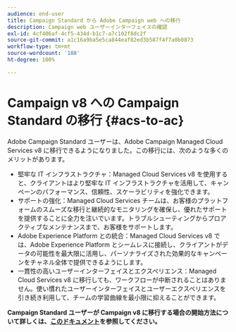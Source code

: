 ```yaml
---
audience: end-user
title: Campaign Standard から Adobe Campaign web への移行
description: Campaign web ユーザーインターフェイスの確認
exl-id: 4cf406af-4cf5-434d-b1c7-a7c102f8dc2f
source-git-commit: a1c16a9ba5e5ca844eaf82ed3b587f4f7a0b0873
workflow-type: tm+mt
source-wordcount: '188'
ht-degree: 100%

---
```


# Campaign v8 への Campaign Standard の移行 {#acs-to-ac}

Adobe Campaign Standard ユーザーは、Adobe Campaign Managed Cloud Services v8 に移行できるようになりました。この移行には、次のような多くのメリットがあります。

* 堅牢な IT インフラストラクチャ：Managed Cloud Services v8 を使用すると、クライアントはより堅牢な IT インフラストラクチャを活用して、キャンペーンのパフォーマンス、信頼性、スケーラビリティを強化できます。
* サポートの強化：Managed Cloud Services チームは、お客様のプラットフォームのスムーズな移行と継続的なモニタリングを確保し、優れたサポートを提供することに全力を注いでいます。トラブルシューティングからプロアクティブなメンテナンスまで、お客様をサポートします。
* Adobe Experience Platform との統合：Managed Cloud Services v8 では、Adobe Experience Platform とシームレスに接続し、クライアントがデータの可能性を最大限に活用し、パーソナライズされた効果的なキャンペーンをチャネル全体で提供できるようにします。
* 一貫性の高いユーザーインターフェイスとエクスペリエンス：Managed Cloud Services v8 に移行しても、ワークフローが中断されることはありません。使い慣れたユーザーインターフェイスとユーザーエクスペリエンスを引き続き利用して、チームの学習曲線を最小限に抑えることができます。

**Campaign Standard ユーザーが Campaign v8 に移行する場合の開始方法について詳しくは、[このドキュメント](../../adoption/home.md)を参照してください。**

<!--
As a Campaign Standard user, we now offer you a way to migrate to Adobe Campaign v8. You will benefit from both the new Campaign Web interface and the v8 console.


## Key capabilities {#key-features}

As a Campaign v8 user, you have access to both the new Campaign Web interface and the v8 console. Data and settings are synchronized from an environment to another. All your data and settings available in the client console is visible in the Campaign Web user interface, from the Explorer left navigation. [Learn more](../get-started/user-interface.md#user-interface-explorer)

Campaign web user interface is designed for marketers to easily build and orchestrate their campaigns. Let's dig deeper in what key capabilities Campaign v8 web user interface will offer you:

* Modern, friendly, and unified experience. [Learn more](../get-started/connect-to-campaign.md).
* New powerful capabilities and seamless processes. [Learn more](../get-started/user-interface.md)
* New simplified and intuitive query modeler. [Learn more](../query/query-modeler-overview.md)
* Built-in cross-channel campaign management capabilities. [Learn more](../msg/gs-messages.md)
* New and redesigned campaign workflow activities. [Learn more](../workflows/gs-workflows.md)
* Easy profile creation and management. [Learn more](../audience/about-recipients.md)
* Predefined Filters. [Learn more](../get-started/predefined-filters.md)
* HTML Converter for email design. [Learn more](../email/existing-content.md)
* SMS with offers. [Learn more](../msg/offers.md)

Campaign client console is designed for administrators and developers to confgure and customize their environment. Key capabilities available in Campaign client console are detailed in [this documentation](https://experienceleague.adobe.com/en/docs/campaign/campaign-v8/new/whats-new){target="_blank"}.

>[!NOTE]
>
>Learn more about supported and unsupported capabilities, and interoperability between Campaign Web user interface and Campaign client console [in this page](../get-started/capability-matrix.md)
>

## Terminology {#terminology}

Most concepts are similar between Campaign v8 and Campaign Standard. However, there are a few differences. Here are some examples of terminology differences between Campaign Standard and the Campaign v8:
-->
<!--
* Profiles are **Recipients** in the console. [Learn more](../audience/gs-audiences-recipients.md).
* Test profiles are **Seed addresses**. [Learn more](../preview-test/test-deliveries.md).
* The delivery preparation is the **Delivery analysis**. [Learn more](../monitor/prepare-send.md).
* Audiences are **Lists**. [Learn more](../audience/gs-audiences-recipients.md).
-->

<!--
* Custom resources are **Schemas**
* Messages are referred as **Deliveries**
* Roles are configured with **Named Rights**
* Security Groups are **Operator Groups**
* Organizational units are managed through **Folder Permissions**
* Product users are **Operators** in the client console
* Delivery preparation is the **Delivery analysis** in the client console

## Specific features {#new-features}

For you to transition smoothly to Campaign v8, key Campaign Standard capabilities have been added to Campaign v8. They are detailed in [this documentation](https://experienceleague.adobe.com/docs/experience-cloud/campaign/campaign-standard-migration-home.html){target="_blank"}, and are only available to users transitioning from Campaign Standard.

* **Dynamic Reporting**: Dynamic Reporting provides fully customizable and real-time reports to measure the impact of your marketing activities. It adds access to profile data, enabling demographic analysis by profile dimensions such as gender, city and age in addition to functional email campaign data like opens and clicks. [Learn more](https://experienceleague.adobe.com/docs/experience-cloud/campaign/reporting/get-started-reporting.html){target="_blank"}.

* **Centralized branding**: Every company has brand visual and technical guidelines. With Adobe Campaign, you can define a set of specification to present a consistent brand to your customers, from logos to technical aspects, such as email sender, URL or domains. [Learn more](https://experienceleague.adobe.com/docs/experience-cloud/campaign/branding/branding-gs.html)

* **Rest APIs** - As a Campaign Stardard migrated user, you can use Rest APIs to create integrations for Adobe Campaign and build your own ecosystem by interfacing Adobe Campaign with the panel of technologies that you use. [Learn more](https://experienceleague.adobe.com/docs/experience-cloud/campaign/apis/get-started-apis.html){target="_blank"}.

* **Landing pages** - Some improvements have been brought to Campaign v8 landing pages to ensure feature parity with Campaign Standard. Learn more in the [release notes](../rn/release-notes.md#new-24-4) and the landing page [documentation](../landing-pages/get-started-lp.md).

* **Visual fragments** - Visual fragments are reusable visual components that can be referenced in one or more email deliveries or in content templates. When modifying a fragment, every content using it is updated. This functionality allows to prebuild multiple custom content blocks that can be used by marketing users to quickly assemble message contents in an improved design process. [Learn more](../content/use-visual-fragments.md)

 <!--
* Delivery Alerting: In addition to viewing notifications directly in Campaign, Adobe Campaign also provides an email alerting system to trigger email alerts to users or external stakeholders of important system activities. Create, manage, and receive customizable alerts and dashboards to keep track of delivery successes or failures. Adobe Campaign Delivery Alerting boosts efficiency by keeping all involved Adobe Campaign users in a company automatically informed about the delivery execution status, via email and dashboard. 

* Landing Pages: Landing pages are web forms that can be used to capture information on your audiences, offer subscriptions to a service, display data and grow your database. Landing pages can also be used for acquiring or updating existing profiles, and to set up a double opt-in mechanism, allowing you to to protect the platform from wrong or invalid email addresses, or spambots. [Learn more](../landing-pages/get-started-lp.md)
-->
